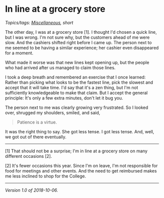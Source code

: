 In line at a grocery store
==========================

*Topics/tags: [Miscellaneous](index-misc), short*

The other day, I was at a grocery store [1].  I thought I'd chosen a
quick line, but I was wrong.  I'm not sure why, but the customers ahead
of me were slow.  And the cashiers shifted right before I came up.
The person next to me seemed to be having a similar experience; her
cashier even disappeared for a moment.

What made it worse was that new lines kept opening up, but the people
who had arrived after us managed to claim those lines.

I took a deep breath and remembered an exercise that I once learned:
Rather than picking what looks to be the fastest line, pick the slowest
and accept that it will take time.  I'd say that it's a zen thing, but
I'm not sufficiently knowledgeable to make that claim.  But I accept the
general principle: It's only a few extra minutes, don't let it bug you.

The person next to me was clearly growing very frustrated.  So I looked
over, shrugged my shoulders, smiled, and said,

> Patience is a virtue.

It was the right thing to say.  She got less tense.  I got less tense.
And, well, we got out of there eventually.

---

[1] That should not be a surprise; I'm in line at a grocery store on
many different occasions [2].

[2] It's fewer occasions this year.  Since I'm on leave, I'm not
responsible for food for meetings and other events.  And the need to
get reimbursed makes me less inclined to shop for the College.

---

*Version 1.0 of 2018-10-06.*
